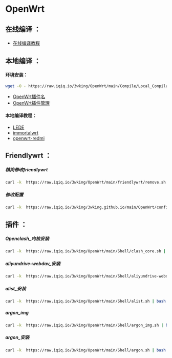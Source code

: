 # OpenWrt
## 在线编译 ：
#### 
* [在线编译教程](/Compile/Online/README.md)
## 本地编译 ：
#### 环境安装：
```sh
wget -O - https://raw.iqiq.io/3wking/OpenWrt/main/Compile/Local_Compilation/env.sh | bash
```
* [OpenWrt插件名](/Compile/Local/Pluginqa_Name.txt)
* [OpenWrt插件管理](/Compile/Local/Plug-ina_Manager.txt)
#### 本地编译教程：
* [LEDE](/Compile/Local/LEDE.md)
* [immortalwrt](/Compile/Local/immortalwrt.md)
* [openwrt-redmi](/Compile/Local/openwrt-redmi.md)

## Friendlywrt ：
##### 精简修改friendlywrt
```sh
curl -k  https://raw.iqiq.io/3wking/OpenWrt/main/friendlywrt/remove.sh | bash
```
##### 修改配置
```sh
curl -k  https://raw.iqiq.io/3wking/3wking.github.io/main/OpenWrt/config.sh | bash
```

## 插件 ：
##### Openclash_内核安装
```sh
curl -k  https://raw.iqiq.io/3wking/OpenWrt/main/Shell/clash_core.sh | bash
```
##### aliyundrive-webdav_安装
```sh
curl -k  https://raw.iqiq.io/3wking/OpenWrt/main/Shell/aliyundrive-webdav.sh | bash
```
##### alist_安装
```sh
curl -k  https://raw.iqiq.io/3wking/OpenWrt/main/Shell/alist.sh | bash
```
##### argon_img
```sh
curl -k  https://raw.iqiq.io/3wking/OpenWrt/main/Shell/argon_img.sh | bash
```
##### argon_安装
```sh
curl -k  https://raw.iqiq.io/3wking/OpenWrt/main/Shell/argon.sh | bash
```